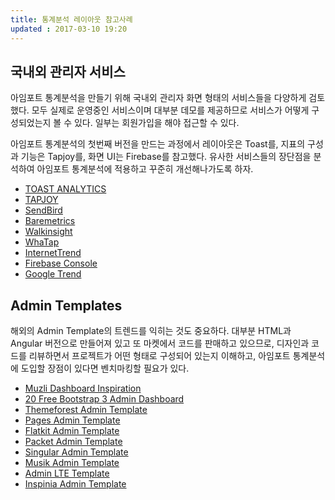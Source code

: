 ```yaml
---
title: 통계분석 레이아웃 참고사례
updated : 2017-03-10 19:20
---
```


## 국내외 관리자 서비스

아임포트 통계분석을 만들기 위해 국내외 관리자 화면 형태의 서비스들을 다양하게 검토했다.
모두 실제로 운영중인 서비스이며 대부분 데모를 제공하므로 서비스가 어떻게 구성되었는지 볼 수 있다.
일부는 회원가입을 해야 접근할 수 있다.

아임포트 통계분석의 첫번째 버전을 만드는 과정에서
레이아웃은 Toast를, 지표의 구성과 기능은 Tapjoy를, 화면 UI는 Firebase를 참고했다.
유사한 서비스들의 장단점을 분석하여 아임포트 통계분석에 적용하고 꾸준히 개선해나가도록 하자.

* [TOAST ANALYTICS](http://analytics.toast.com/monitoring?appCode=p0HaZlgr)
* [TAPJOY](https://ltv.tapjoy.com/s/l#session/login?next=%252Fd)
* [SendBird](https://dashboard.sendbird.com/auth/signin?next=/)
* [Baremetrics](https://demo.baremetrics.com/)
* [Walkinsight](http://demo.walkinsights.com/#/shops/1/dashboard/overview)
* [WhaTap](https://console.whatap.io/ServerList)
* [InternetTrend](http://www.internettrend.co.kr/trendForward.tsp)
* [Firebase Console](https://console.firebase.google.com/project/test-98c44/overview?pli=1)
* [Google Trend](https://trends.google.com/trends/?hl=ko)

## Admin Templates

해외의 Admin Template의 트렌드를 익히는 것도 중요하다.
대부분 HTML과 Angular 버전으로 만들어져 있고 또 마켓에서 코드를 판매하고 있으므로,
디자인과 코드를 리뷰하면서 프로젝트가 어떤 형태로 구성되어 있는지 이해하고,
아임포트 통계분석에 도입할 장점이 있다면 벤치마킹할 필요가 있다.

* [Muzli Dashboard Inspiration](https://medium.muz.li/dashboard-analytics-page-inspiration-65a5d8f20683?_hsenc=p2ANqtz-9mMsNWsiytXooMAgxr8GDeXQkWPtAcSEg-_U48pCeHc6F5rThsMV3rBVHHLpkU6xVh87JIjXeOmvIWxFOfbpD1KnDanw#.9kk7scgu9)
* [20 Free Bootstrap 3 Admin Dashboard](https://colorlib.com/wp/free-bootstrap-admin-dashboard-templates/)
* [Themeforest Admin Template](https://themeforest.net/category/site-templates/admin-templates)
* [Pages Admin Template](http://pages.revox.io/dashboard/latest/html/)
* [Flatkit Admin Template](http://flatfull.com/themes/flatkit/angular/#/app/dashboard)
* [Packet Admin Template](http://www.cliptheme.com/demo/packet/LAYOUT-1/)
* [Singular Admin Template](http://geedmo.com/themeforest/singular/#/app/dashboard)
* [Musik Admin Template](http://flatfull.com/themes/musik/index.html)
* [Admin LTE Template](https://almsaeedstudio.com/themes/AdminLTE/index2.html)
* [Inspinia Admin Template](http://wrapbootstrap.com/preview/WB0R5L90S)